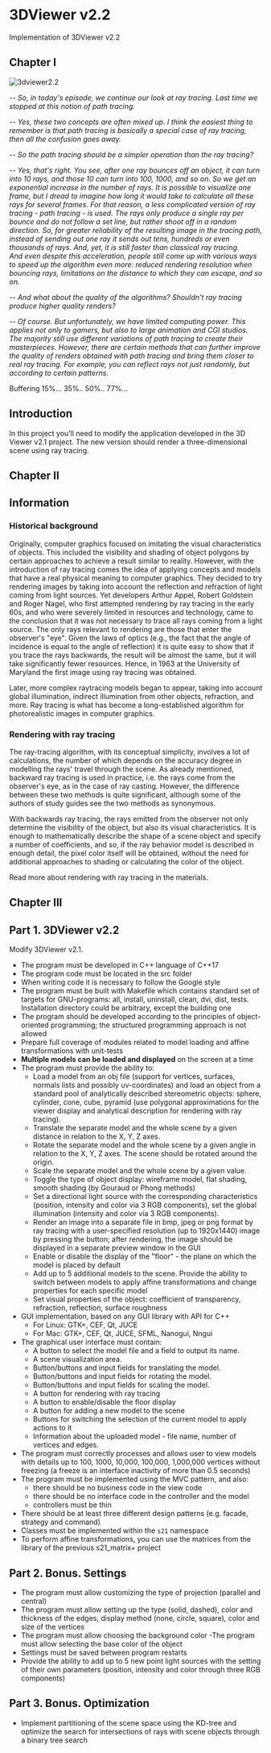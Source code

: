 # 3DViewer v2.2

Implementation of 3DViewer v2.2

## Chapter I

![3dviewer2.2](misc/images/3Dviewer2.2.PNG)

*-- So, in today's episode, we continue our look at ray tracing. Last time we stopped at this notion of path tracing.*

*-- Yes, these two concepts are often mixed up. I think the easiest thing to remember is that path tracing is basically a special case of ray tracing, then all the confusion goes away.*

*-- So the path tracing should be a simpler operation than the ray tracing?*

*-- Yes, that's right. You see, after one ray bounces off an object, it can turn into 10 rays, and those 10 can turn into 100, 1000, and so on. So we get an exponential increase in the number of rays. It is possible to visualize one frame, but I dread to imagine how long it would take to calculate all these rays for several frames. For that reason, a less complicated version of ray tracing - path tracing - is used. The rays only produce a single ray per bounce and do not follow a set line, but rather shoot off in a random direction. So, for greater reliability of the resulting image in the tracing path, instead of sending out one ray it sends out tens, hundreds or even thousands of rays. And, yet, it is still faster than classical ray tracing.*\
*And even despite this acceleration, people still come up with various ways to speed up the algorithm even more: reduced rendering resolution when bouncing rays, limitations on the distance to which they can escape, and so on.*

*-- And what about the quality of the algorithms? Shouldn't ray tracing produce higher quality renders?*

*-- Of course. But unfortunately, we have limited computing power. This applies not only to gamers, but also to large animation and CGI studios. The majority still use different variations of path tracing to create their masterpieces. However, there are certain methods that can further improve the quality of renders obtained with path tracing and bring them closer to real ray tracing. For example, you can reflect rays not just randomly, but according to certain patterns.*

Buffering 15%... 35%.. 50%.. 77%...

## Introduction

In this project you’ll need to modify the application developed in the 3D Viewer v2.1 project. The new version should render a three-dimensional scene using ray tracing.


## Chapter II

## Information

### Historical background

Originally, computer graphics focused on imitating the visual characteristics of objects. This included the visibility and shading of object polygons by certain approaches to achieve a result similar to reality. However, with the introduction of ray tracing comes the idea of applying concepts and models that have a real physical meaning to computer graphics. They decided to try rendering images by taking into account the reflection and refraction of light coming from light sources. Yet developers Arthur Appel, Robert Goldstein and Roger Nagel, who first attempted rendering by ray tracing in the early 60s, and who were severely limited in resources and technology, came to the conclusion that it was not necessary to trace all rays coming from a light source. The only rays relevant to rendering are those that enter the observer's "eye". Given the laws of optics (e.g., the fact that the angle of incidence is equal to the angle of reflection) it is quite easy to show that if you trace the rays backwards, the result will be almost the same, but it will take significantly fewer resources. Hence, in 1963 at the University of Maryland the first image using ray tracing was obtained.

Later, more complex raytracing models began to appear, taking into account global illumination, indirect illumination from other objects, refraction, and more. Ray tracing is what has become a long-established algorithm for photorealistic images in computer graphics.

### Rendering with ray tracing

The ray-tracing algorithm, with its conceptual simplicity, involves a lot of calculations, the number of which depends on the accuracy degree in modelling the rays' travel through the scene. As already mentioned, backward ray tracing is used in practice, i.e. the rays come from the observer's eye, as in the case of ray casting. However, the difference between these two methods is quite significant, although some of the authors of study guides see the two methods as synonymous.

With backwards ray tracing, the rays emitted from the observer not only determine the visibility of the object, but also its visual characteristics. It is enough to mathematically describe the shape of a scene object and specify a number of coefficients, and so, if the ray behavior model is described in enough detail, the pixel color itself will be obtained, without the need for additional approaches to shading or calculating the color of the object.

Read more about rendering with ray tracing in the materials.


## Chapter III

## Part 1. 3DViewer v2.2

Modify 3DViewer v2.1.

- The program must be developed in C++ language of C++17
- The program code must be located in the src folder
- When writing code it is necessary to follow the Google style
- The program must be built with Makefile which contains standard set of targets for GNU-programs: all, install, uninstall, clean, dvi, dist, tests. Installation directory could be arbitrary, except the building one
- The program should be developed according to the principles of object-oriented programming; the structured programming approach is not allowed
- Prepare full coverage of modules related to model loading and affine transformations with unit-tests
- **Multiple models can be loaded and displayed** on the screen at a time
- The program must provide the ability to:
  - Load a model from an obj file (support for vertices, surfaces, normals lists and possibly uv-coordinates) and load an object from a standard pool of analytically described stereometric objects: sphere, cylinder, cone, cube, pyramid (use polygonal approximations for the viewer display and analytical description for rendering with ray tracing).
  - Translate the separate model and the whole scene by a given distance in relation to the X, Y, Z axes.
  - Rotate the separate model and the whole scene by a given angle in relation to the X, Y, Z axes. The scene should be rotated around the origin.
  - Scale the separate model and the whole scene by a given value.
  - Toggle the type of object display: wireframe model, flat shading, smooth shading (by Gouraud or Phong methods)
  - Set a directional light source with the corresponding characteristics (position, intensity and color via 3 RGB components), set the global illumination (intensity and color via 3 RGB components).
  - Render an image into a separate file in bmp, jpeg or png format by ray tracing with a user-specified resolution (up to 1920x1440) image by pressing the button; after rendering, the image should be displayed in a separate preview window in the GUI
  -  Enable or disable the display of the "floor" - the plane on which the model is placed by default
  - Add up to 5 additional models to the scene. Provide the ability to switch between models to apply affine transformations and change properties for each specific model
  - Set visual properties of the object: coefficient of transparency, refraction, reflection, surface roughness
- GUI implementation, based on any GUI library with API for C++ 
  * For Linux: GTK+, CEF, Qt, JUCE
  * For Mac: GTK+, CEF, Qt, JUCE, SFML, Nanogui, Nngui
- The graphical user interface must contain:
  - A button to select the model file and a field to output its name.
  - A scene visualization area.
  - Button/buttons and input fields for translating the model.
  - Button/buttons and input fields for rotating the model.
  - Button/buttons and input fields for scaling the model.
  - A button for rendering with ray tracing
  - A button to enable/disable the floor display
  - A button for adding a new model to the scene
  - Buttons for switching the selection of the current model to apply actions to it
  - Information about the uploaded model - file name, number of vertices and edges.
- The program must correctly processes and allows user to view models with details up to 100, 1000, 10,000, 100,000, 1,000,000  vertices without freezing (a freeze is an interface inactivity of more than 0.5 seconds)
- The program must be implemented using the MVC pattern, and also:
  - there should be no business code in the view code
  - there should be no interface code in the controller and the model
  - controllers must be thin
- There should be at least three different design patterns (e.g. facade, strategy and command)
- Classes must be implemented within the `s21` namespace
- To perform affine transformations, you can use the matrices from the library of the previous s21_matrix+ project

## Part 2. Bonus. Settings

- The program must allow customizing the type of projection (parallel and central)
- The program must allow setting up the type (solid, dashed), color and thickness of the edges, display method (none, circle, square), color and size of the vertices
- The program must allow choosing the background color
  -The program must allow selecting the base color of the object
- Settings must be saved between program restarts
- Provide the ability to add up to 5 new point light sources with the setting of their own parameters (position, intensity and color through three RGB components)

## Part 3. Bonus. Optimization

- Implement partitioning of the scene space using the KD-tree and optimize the search for intersections of rays with scene objects through a binary tree search 
